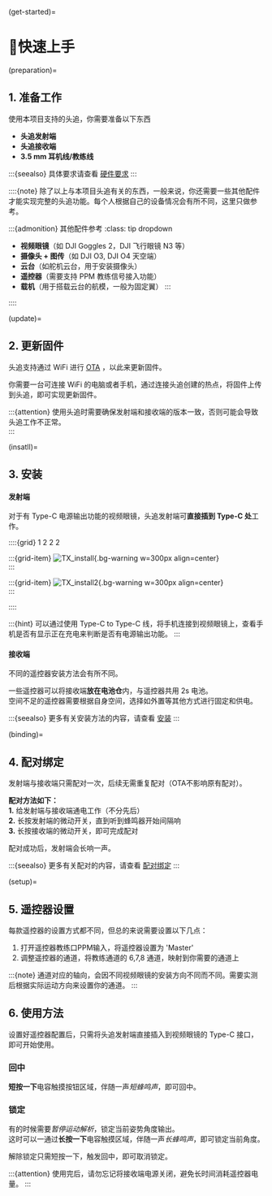 (get-started)=
# 🚀快速上手

(preparation)=
## 1. 准备工作

使用本项目支持的头追，你需要准备以下东西

- **头追发射端**
- **头追接收端**
- **3.5 mm 耳机线/教练线**

:::{seealso}
具体要求请查看 [硬件要求](getting-started/hardware-required.md)
:::

::::{note}
除了以上与本项目头追有关的东西，一般来说，你还需要一些其他配件才能实现完整的头追功能。每个人根据自己的设备情况会有所不同，这里只做参考。 

:::{admonition} 其他配件参考
:class: tip dropdown
- **视频眼镜**（如 DJI Goggles 2，DJI 飞行眼镜 N3 等）
- **摄像头 + 图传**（如 DJI O3, DJI O4 天空端）
- **云台**（如舵机云台，用于安装摄像头）
- **遥控器**（需要支持 PPM 教练信号接入功能）
- **载机**（用于搭载云台的航模，一般为固定翼）
:::

::::


(update)=
## 2. 更新固件

头追支持通过 WiFi 进行 [OTA](getting-started/flashing-firmware.md#ota) ，以此来更新固件。  

你需要一台可连接 WiFi 的电脑或者手机，通过连接头追创建的热点，将固件上传到头追，即可实现更新固件。  

:::{attention}
使用头追时需要确保发射端和接收端的版本一致，否则可能会导致头追工作不正常。  
:::


(insatll)=
## 3. 安装

#### 发射端

对于有 Type-C 电源输出功能的视频眼镜，头追发射端可**直接插到 Type-C 处**工作。  

::::{grid} 1 2 2 2

:::{grid-item}
![TX_install]( ../../_static/TX_install.jpg){.bg-warning w=300px align=center}  
:::

:::{grid-item}
![TX_install2]( ../../_static/TX_install2.jpg){.bg-warning w=300px align=center}  
:::

::::

:::{hint}
可以通过使用 Type-C to Type-C 线，将手机连接到视频眼镜上，查看手机是否有显示正在充电来判断是否有电源输出功能。
:::

#### 接收端

不同的遥控器安装方法会有所不同。  

一些遥控器可以将接收端**放在电池仓**内，与遥控器共用 2s 电池。  
空间不足的遥控器需要根据自身空间，选择如外置等其他方式进行固定和供电。  

:::{seealso}
更多有关安装方法的内容，请查看 [安装](getting-started/installing.md)
:::


(binding)=
## 4. 配对绑定

发射端与接收端只需配对一次，后续无需重复配对（OTA不影响原有配对）。  

**配对方法如下：**  
**1.** 给发射端与接收端通电工作（不分先后）  
**2.** 长按发射端的微动开关，直到听到蜂鸣器开始间隔响  
**3.** 长按接收端的微动开关，即可完成配对  

配对成功后，发射端会长响一声。

:::{seealso}
更多有关配对的内容，请查看 [配对绑定](getting-started/binding.md)
:::

(setup)=
## 5. 遥控器设置

每款遥控器的设置方式都不同，但总的来说需要设置以下几点：
1. 打开遥控器教练口PPM输入，将遥控器设置为 'Master' 
2. 调整遥控器的通道，将教练通道的 6,7,8 通道，映射到你需要的通道上

:::{note}
通道对应的轴向，会因不同视频眼镜的安装方向不同而不同。需要实测后根据实际运动方向来设置你的通道。
:::

## 6. 使用方法

设置好遥控器配置后，只需将头追发射端直接插入到视频眼镜的 Type-C 接口，即可开始使用。  

### 回中
**短按一下**电容触摸按钮区域，伴随一声*短蜂鸣声*，即可回中。

### 锁定
有的时候需要*暂停运动解析*，锁定当前姿势角度输出。  
这时可以一通过**长按一下**电容触摸区域，伴随一声*长蜂鸣声*，即可锁定当前角度。  

解除锁定只需短按一下，触发回中，即可取消锁定。

:::{attention}
使用完后，请勿忘记将接收端电源关闭，避免长时间消耗遥控器电量。
:::